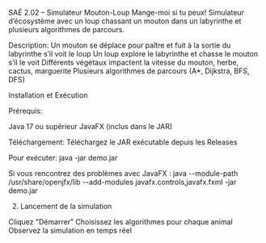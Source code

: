SAÉ 2.02 – Simulateur Mouton-Loup
Mange-moi si tu peux!
Simulateur d’écosystème avec un loup chassant un mouton dans un labyrinthe et plusieurs algorithmes de parcours.

Description:
Un mouton se déplace pour paître et fuit à la sortie du labyrinthe s’il voit le loup
Un loup explore le labyrinthe et chasse le mouton s’il le voit
Différents végétaux impactent la vitesse du mouton, herbe, cactus, marguerite
Plusieurs algorithmes de parcours (A*, Dijkstra, BFS, DFS)

Installation et Exécution

Prérequis:

Java 17 ou supérieur
JavaFX (inclus dans le JAR)

Téléchargement:
Téléchargez le JAR exécutable depuis les Releases

Pour exécuter:
java -jar demo.jar

Si vous rencontrez des problèmes avec JavaFX :
java --module-path /usr/share/openjfx/lib --add-modules javafx.controls,javafx.fxml -jar demo.jar

2. Lancement de la simulation

Cliquez "Démarrer"
Choisissez les algorithmes pour chaque animal
Observez la simulation en temps réel
